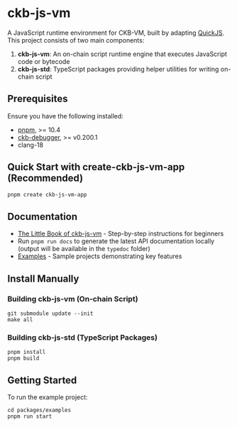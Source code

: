 # ckb-js-vm

A JavaScript runtime environment for CKB-VM, built by adapting [QuickJS](https://bellard.org/quickjs/). This project consists of two main components:

1. **ckb-js-vm**: An on-chain script runtime engine that executes JavaScript code or bytecode
2. **ckb-js-std**: TypeScript packages providing helper utilities for writing on-chain script

## Prerequisites

Ensure you have the following installed:

- [pnpm](https://pnpm.io/), >= 10.4
- [ckb-debugger](https://github.com/nervosnetwork/ckb-standalone-debugger), >= v0.200.1
- clang-18


## Quick Start with create-ckb-js-vm-app (Recommended)

```bash
pnpm create ckb-js-vm-app
```


## Documentation
  - [The Little Book of ckb-js-vm](./docs/tutorial/src/SUMMARY.md) - Step-by-step instructions for beginners
  - Run `pnpm run docs` to generate the latest API documentation locally (output will be available in the `typedoc` folder)
  - [Examples](./packages/examples/README.md) - Sample projects demonstrating key features

## Install Manually

### Building ckb-js-vm (On-chain Script)

```shell
git submodule update --init
make all
```

### Building ckb-js-std (TypeScript Packages)

```shell
pnpm install
pnpm build
```

## Getting Started

To run the example project:

```shell
cd packages/examples
pnpm run start
```
